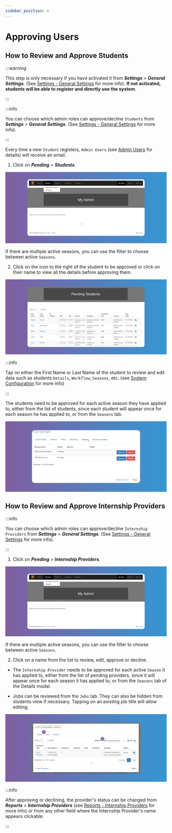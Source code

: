 ```yaml
---
sidebar_position: 4
---
```


# Approving Users

## How to Review and Approve Students

:::warning

This step is only necessary if you have activated it from **_Settings_** > **_General Settings_**. (See [Settings - General Settings](/school-admins/settings#enable-student-approval) for more info). **If not activated, students will be able to register and directly use the system**.

:::

:::info

You can choose which admin roles can approve/decline `Students` from **_Settings_** > **_General Settings_**. (See [Settings - General Settings](/school-admins/settings#roles-allowed-to-approvedecline-pending-students) for more info).

:::

Every time a new `Student` registers, `Admin Users` (see [Admin Users](/school-admins/system-configuration#admin-users) for details) will receive an email.

1. Click on **_Pending_** > **_Students_**.

![Pending Students](images/pending-students.png)

If there are multiple active seasons, you can use the filter to choose between active `Seasons`.

2. Click on the icon to the right of the student to be approved or click on their name to view all the details before approving them.

![Approve Students](images/approve-students.png)

:::info

Tap on either the First Name or Last Name of the student to review and edit data such as students `Details`, `Workflow`, `Seasons`, etc. (see [System Configuration](/school-admins/system-configuration) for more info)

:::

The students need to be approved for each active season they have applied to, either from the list of students, since each student will appear once for each season he has applied to, or from the `Seasons` tab.

![Students Seasons Tab](images/approve-students-seasons-tab.png)

## How to Review and Approve Internship Providers

:::info

You can choose which admin roles can approve/decline `Internship Providers` from **_Settings_** > **_General Settings_**. (See [Settings - General Settings](/school-admins/settings#roles-allowed-to-approvedecline-pending-providers) for more info).

:::

1. Click on **_Pending_** > **_Internship Providers_**.

![Pending Provider](images/pending-provider.png)

If there are multiple active seasons, you can use the filter to choose between active `Seasons`.

2. Click on a name from the list to review, edit, approve or decline.

- The `Internship Provider` needs to be approved for each active `Season` it has applied to, either from the list of pending providers, since it will appear once for each season it has applied to, or from the `Seasons` tab of the Details modal.

- Jobs can be reviewed from the `Jobs` tab. They can also be hidden from students view if necessary. Tapping on an existing job title will allow editing.

![Provider Jobs Tab](images/provider-jobs-tab.png)

:::info

After approving or declining, the provider's status can be changed from **_Reports_** > **_Internship Providers_** (see [Reports - Internship Providers](/school-admins/reports#how-to-run-the-internship-providers-report) for more info) or from any other field where the Internship Provider's name appears clickable.

:::

